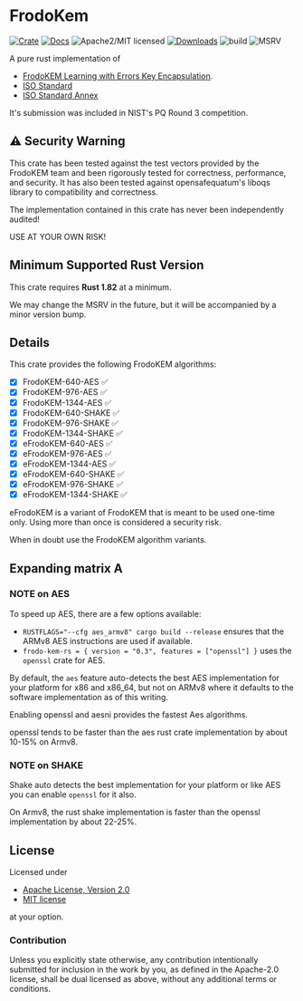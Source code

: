 # FrodoKem

[![Crate][crate-image]][crate-link]
[![Docs][docs-image]][docs-link]
![Apache2/MIT licensed][license-image]
[![Downloads][downloads-image]][crate-link]
![build](https://github.com/mikelodder7/frodoKem/actions/workflows/frodo-kem.yml/badge.svg)
![MSRV][msrv-image]

A pure rust implementation of 
- [FrodoKEM Learning with Errors Key Encapsulation](https://frodokem.org/files/FrodoKEM-specification-20210604.pdf).
- [ISO Standard](https://frodokem.org/files/FrodoKEM-standard_proposal-20230314.pdf)
- [ISO Standard Annex](https://frodokem.org/files/FrodoKEM-annex-20230418.pdf)

It's submission was included in NIST's PQ Round 3 competition.

## ⚠️ Security Warning

This crate has been tested against the test vectors provided by the FrodoKEM team
and been rigorously tested for correctness, performance, and security. It has 
also been tested against opensafequatum's liboqs library to compatibility and correctness.

The implementation contained in this crate has never been independently audited!

USE AT YOUR OWN RISK!

## Minimum Supported Rust Version

This crate requires **Rust 1.82** at a minimum.

We may change the MSRV in the future, but it will be accompanied by a minor
version bump.

## Details

This crate provides the following FrodoKEM algorithms:

- [x] FrodoKEM-640-AES ✅
- [x] FrodoKEM-976-AES ✅
- [x] FrodoKEM-1344-AES ✅
- [x] FrodoKEM-640-SHAKE ✅
- [x] FrodoKEM-976-SHAKE ✅
- [x] FrodoKEM-1344-SHAKE ✅
- [x] eFrodoKEM-640-AES ✅
- [x] eFrodoKEM-976-AES ✅
- [x] eFrodoKEM-1344-AES ✅
- [x] eFrodoKEM-640-SHAKE ✅
- [x] eFrodoKEM-976-SHAKE ✅
- [x] eFrodoKEM-1344-SHAKE ✅

eFrodoKEM is a variant of FrodoKEM that is meant to be used one-time only. Using more than once
is considered a security risk.

When in doubt use the FrodoKEM algorithm variants.

## Expanding matrix A

### NOTE on AES

To speed up AES, there are a few options available:

- `RUSTFLAGS="--cfg aes_armv8" cargo build --release` ensures that the ARMv8 AES instructions are used if available.
- `frodo-kem-rs = { version = "0.3", features = ["openssl"] }` uses the `openssl` crate for AES.

By default, the `aes` feature auto-detects the best AES implementation for your platform
for x86 and x86_64,
but not on ARMv8 where it defaults to the software implementation as of this writing.

Enabling openssl and aesni provides the fastest Aes algorithms.  

openssl tends to be faster than the aes rust crate implementation by about 10-15% on Armv8.

### NOTE on SHAKE
Shake auto detects the best implementation for your platform or like AES you can enable `openssl` for it also.

On Armv8, the rust shake implementation is faster than the openssl implementation by about 22-25%.

## License

Licensed under

- [Apache License, Version 2.0](http://www.apache.org/licenses/LICENSE-2.0)
- [MIT license](http://opensource.org/licenses/MIT)

at your option.

### Contribution

Unless you explicitly state otherwise, any contribution intentionally
submitted for inclusion in the work by you, as defined in the Apache-2.0
license, shall be dual licensed as above, without any additional terms or
conditions.

[//]: # (badges)

[crate-image]: https://img.shields.io/crates/v/frodo-kem-rs.svg
[crate-link]: https://crates.io/crates/frodo-kem-rs
[docs-image]: https://docs.rs/frodo-kem-rs/badge.svg
[docs-link]: https://docs.rs/frodo-kem-rs/
[license-image]: https://img.shields.io/badge/license-Apache2.0/MIT-blue.svg
[downloads-image]: https://img.shields.io/crates/d/frodo-kem-rs.svg
[msrv-image]: https://img.shields.io/badge/rustc-1.82+-blue.svg